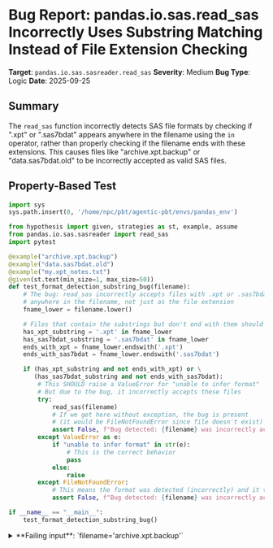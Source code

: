 # Bug Report: pandas.io.sas.read_sas Incorrectly Uses Substring Matching Instead of File Extension Checking

**Target**: `pandas.io.sas.sasreader.read_sas`
**Severity**: Medium
**Bug Type**: Logic
**Date**: 2025-09-25

## Summary

The `read_sas` function incorrectly detects SAS file formats by checking if ".xpt" or ".sas7bdat" appears anywhere in the filename using the `in` operator, rather than properly checking if the filename ends with these extensions. This causes files like "archive.xpt.backup" or "data.sas7bdat.old" to be incorrectly accepted as valid SAS files.

## Property-Based Test

```python
import sys
sys.path.insert(0, '/home/npc/pbt/agentic-pbt/envs/pandas_env')

from hypothesis import given, strategies as st, example, assume
from pandas.io.sas.sasreader import read_sas
import pytest

@example("archive.xpt.backup")
@example("data.sas7bdat.old")
@example("my.xpt_notes.txt")
@given(st.text(min_size=1, max_size=50))
def test_format_detection_substring_bug(filename):
    # The bug: read_sas incorrectly accepts files with .xpt or .sas7bdat
    # anywhere in the filename, not just as the file extension
    fname_lower = filename.lower()

    # Files that contain the substrings but don't end with them should be rejected
    has_xpt_substring = '.xpt' in fname_lower
    has_sas7bdat_substring = '.sas7bdat' in fname_lower
    ends_with_xpt = fname_lower.endswith('.xpt')
    ends_with_sas7bdat = fname_lower.endswith('.sas7bdat')

    if (has_xpt_substring and not ends_with_xpt) or \
       (has_sas7bdat_substring and not ends_with_sas7bdat):
        # This SHOULD raise a ValueError for "unable to infer format"
        # But due to the bug, it incorrectly accepts these files
        try:
            read_sas(filename)
            # If we get here without exception, the bug is present
            # (it would be FileNotFoundError since file doesn't exist)
            assert False, f"Bug detected: {filename} was incorrectly accepted as a valid SAS file"
        except ValueError as e:
            if "unable to infer format" in str(e):
                # This is the correct behavior
                pass
            else:
                raise
        except FileNotFoundError:
            # This means the format was detected (incorrectly) and it tried to open
            assert False, f"Bug detected: {filename} was incorrectly accepted as a valid SAS file"

if __name__ == "__main__":
    test_format_detection_substring_bug()
```

<details>

<summary>
**Failing input**: `filename='archive.xpt.backup'`
</summary>
```
============================= test session starts ==============================
platform linux -- Python 3.13.2, pytest-8.4.1, pluggy-1.5.0 -- /home/npc/miniconda/bin/python3
cachedir: .pytest_cache
hypothesis profile 'default'
rootdir: /home/npc/pbt/agentic-pbt/worker_/61
plugins: anyio-4.9.0, hypothesis-6.139.1, asyncio-1.2.0, langsmith-0.4.29
asyncio: mode=Mode.STRICT, debug=False, asyncio_default_fixture_loop_scope=None, asyncio_default_test_loop_scope=function
collecting ... collected 1 item

hypo.py::test_format_detection_substring_bug FAILED                      [100%]

=================================== FAILURES ===================================
_____________________ test_format_detection_substring_bug ______________________
  + Exception Group Traceback (most recent call last):
  |   File "/home/npc/pbt/agentic-pbt/worker_/61/hypo.py", line 9, in test_format_detection_substring_bug
  |     @example("data.sas7bdat.old")
  |                    ^^^
  |   File "/home/npc/miniconda/lib/python3.13/site-packages/hypothesis/core.py", line 2062, in wrapped_test
  |     _raise_to_user(errors, state.settings, [], " in explicit examples")
  |     ~~~~~~~~~~~~~~^^^^^^^^^^^^^^^^^^^^^^^^^^^^^^^^^^^^^^^^^^^^^^^^^^^^^
  |   File "/home/npc/miniconda/lib/python3.13/site-packages/hypothesis/core.py", line 1613, in _raise_to_user
  |     raise the_error_hypothesis_found
  | ExceptionGroup: Hypothesis found 3 distinct failures in explicit examples. (3 sub-exceptions)
  +-+---------------- 1 ----------------
    | Traceback (most recent call last):
    |   File "/home/npc/pbt/agentic-pbt/worker_/61/hypo.py", line 28, in test_format_detection_substring_bug
    |     read_sas(filename)
    |     ~~~~~~~~^^^^^^^^^^
    |   File "/home/npc/miniconda/lib/python3.13/site-packages/pandas/io/sas/sasreader.py", line 154, in read_sas
    |     reader = XportReader(
    |         filepath_or_buffer,
    |     ...<3 lines>...
    |         compression=compression,
    |     )
    |   File "/home/npc/miniconda/lib/python3.13/site-packages/pandas/io/sas/sas_xport.py", line 270, in __init__
    |     self.handles = get_handle(
    |                    ~~~~~~~~~~^
    |         filepath_or_buffer,
    |         ^^^^^^^^^^^^^^^^^^^
    |     ...<3 lines>...
    |         compression=compression,
    |         ^^^^^^^^^^^^^^^^^^^^^^^^
    |     )
    |     ^
    |   File "/home/npc/miniconda/lib/python3.13/site-packages/pandas/io/common.py", line 882, in get_handle
    |     handle = open(handle, ioargs.mode)
    | FileNotFoundError: [Errno 2] No such file or directory: 'archive.xpt.backup'
    |
    | During handling of the above exception, another exception occurred:
    |
    | Traceback (most recent call last):
    |   File "/home/npc/pbt/agentic-pbt/worker_/61/hypo.py", line 40, in test_format_detection_substring_bug
    |     assert False, f"Bug detected: {filename} was incorrectly accepted as a valid SAS file"
    | AssertionError: Bug detected: archive.xpt.backup was incorrectly accepted as a valid SAS file
    | assert False
    | Falsifying explicit example: test_format_detection_substring_bug(
    |     filename='archive.xpt.backup',
    | )
    +---------------- 2 ----------------
    | Traceback (most recent call last):
    |   File "/home/npc/pbt/agentic-pbt/worker_/61/hypo.py", line 28, in test_format_detection_substring_bug
    |     read_sas(filename)
    |     ~~~~~~~~^^^^^^^^^^
    |   File "/home/npc/miniconda/lib/python3.13/site-packages/pandas/io/sas/sasreader.py", line 164, in read_sas
    |     reader = SAS7BDATReader(
    |         filepath_or_buffer,
    |     ...<3 lines>...
    |         compression=compression,
    |     )
    |   File "/home/npc/miniconda/lib/python3.13/site-packages/pandas/io/sas/sas7bdat.py", line 209, in __init__
    |     self.handles = get_handle(
    |                    ~~~~~~~~~~^
    |         path_or_buf, "rb", is_text=False, compression=compression
    |         ^^^^^^^^^^^^^^^^^^^^^^^^^^^^^^^^^^^^^^^^^^^^^^^^^^^^^^^^^
    |     )
    |     ^
    |   File "/home/npc/miniconda/lib/python3.13/site-packages/pandas/io/common.py", line 882, in get_handle
    |     handle = open(handle, ioargs.mode)
    | FileNotFoundError: [Errno 2] No such file or directory: 'data.sas7bdat.old'
    |
    | During handling of the above exception, another exception occurred:
    |
    | Traceback (most recent call last):
    |   File "/home/npc/pbt/agentic-pbt/worker_/61/hypo.py", line 40, in test_format_detection_substring_bug
    |     assert False, f"Bug detected: {filename} was incorrectly accepted as a valid SAS file"
    | AssertionError: Bug detected: data.sas7bdat.old was incorrectly accepted as a valid SAS file
    | assert False
    | Falsifying explicit example: test_format_detection_substring_bug(
    |     filename='data.sas7bdat.old',
    | )
    +---------------- 3 ----------------
    | Traceback (most recent call last):
    |   File "/home/npc/pbt/agentic-pbt/worker_/61/hypo.py", line 28, in test_format_detection_substring_bug
    |     read_sas(filename)
    |     ~~~~~~~~^^^^^^^^^^
    |   File "/home/npc/miniconda/lib/python3.13/site-packages/pandas/io/sas/sasreader.py", line 154, in read_sas
    |     reader = XportReader(
    |         filepath_or_buffer,
    |     ...<3 lines>...
    |         compression=compression,
    |     )
    |   File "/home/npc/miniconda/lib/python3.13/site-packages/pandas/io/sas/sas_xport.py", line 270, in __init__
    |     self.handles = get_handle(
    |                    ~~~~~~~~~~^
    |         filepath_or_buffer,
    |         ^^^^^^^^^^^^^^^^^^^
    |     ...<3 lines>...
    |         compression=compression,
    |         ^^^^^^^^^^^^^^^^^^^^^^^^
    |     )
    |     ^
    |   File "/home/npc/miniconda/lib/python3.13/site-packages/pandas/io/common.py", line 882, in get_handle
    |     handle = open(handle, ioargs.mode)
    | FileNotFoundError: [Errno 2] No such file or directory: 'my.xpt_notes.txt'
    |
    | During handling of the above exception, another exception occurred:
    |
    | Traceback (most recent call last):
    |   File "/home/npc/pbt/agentic-pbt/worker_/61/hypo.py", line 40, in test_format_detection_substring_bug
    |     assert False, f"Bug detected: {filename} was incorrectly accepted as a valid SAS file"
    | AssertionError: Bug detected: my.xpt_notes.txt was incorrectly accepted as a valid SAS file
    | assert False
    | Falsifying explicit example: test_format_detection_substring_bug(
    |     filename='my.xpt_notes.txt',
    | )
    +------------------------------------
=========================== short test summary info ============================
FAILED hypo.py::test_format_detection_substring_bug - ExceptionGroup: Hypothe...
============================== 1 failed in 0.35s ===============================
```
</details>

## Reproducing the Bug

```python
import sys
sys.path.insert(0, '/home/npc/pbt/agentic-pbt/envs/pandas_env')

from pandas.io.sas.sasreader import read_sas

print("Testing SAS format detection bug with substring matching\n")
print("=" * 60)

test_cases = [
    ("archive.xpt.backup", "Should reject as .backup file"),
    ("data.sas7bdat.old", "Should reject as .old file"),
    ("my.xpt_notes.txt", "Should reject as .txt file"),
    ("test.xpt.sas7bdat", "Ambiguous: contains both substrings"),
    ("data.sas7bdat.xpt", "Ambiguous: contains both substrings"),
    (".xpt", "Edge case: no filename, just extension"),
    (".sas7bdat", "Edge case: no filename, just extension"),
    ("test.txt", "Should reject: no SAS substring"),
]

for filename, description in test_cases:
    print(f"\nTest: {filename}")
    print(f"Description: {description}")
    print("-" * 40)

    try:
        # Try to read the file (will fail due to file not existing, but we'll see format detection)
        reader = read_sas(filename)
    except ValueError as e:
        if "unable to infer format" in str(e):
            print(f"Result: ValueError - unable to infer format")
            print(f"Error: {e}")
        else:
            print(f"Result: ValueError (other)")
            print(f"Error: {e}")
    except FileNotFoundError as e:
        # This means format was detected and it tried to open the file
        fname_lower = filename.lower()
        if ".xpt" in fname_lower:
            detected = "xport"
        elif ".sas7bdat" in fname_lower:
            detected = "sas7bdat"
        else:
            detected = "unknown"
        print(f"Result: Format detected as '{detected}' (FileNotFoundError when opening)")
        print(f"Error: {e}")
    except Exception as e:
        print(f"Result: Unexpected error")
        print(f"Error type: {type(e).__name__}")
        print(f"Error: {e}")

print("\n" + "=" * 60)
print("\nSUMMARY: The bug allows files with '.xpt' or '.sas7bdat' anywhere")
print("in their filename to be incorrectly accepted as valid SAS files,")
print("regardless of their actual file extension.")
```

<details>

<summary>
FileNotFoundError confirms format was incorrectly detected for non-SAS files
</summary>
```
Testing SAS format detection bug with substring matching

============================================================

Test: archive.xpt.backup
Description: Should reject as .backup file
----------------------------------------
Result: Format detected as 'xport' (FileNotFoundError when opening)
Error: [Errno 2] No such file or directory: 'archive.xpt.backup'

Test: data.sas7bdat.old
Description: Should reject as .old file
----------------------------------------
Result: Format detected as 'sas7bdat' (FileNotFoundError when opening)
Error: [Errno 2] No such file or directory: 'data.sas7bdat.old'

Test: my.xpt_notes.txt
Description: Should reject as .txt file
----------------------------------------
Result: Format detected as 'xport' (FileNotFoundError when opening)
Error: [Errno 2] No such file or directory: 'my.xpt_notes.txt'

Test: test.xpt.sas7bdat
Description: Ambiguous: contains both substrings
----------------------------------------
Result: Format detected as 'xport' (FileNotFoundError when opening)
Error: [Errno 2] No such file or directory: 'test.xpt.sas7bdat'

Test: data.sas7bdat.xpt
Description: Ambiguous: contains both substrings
----------------------------------------
Result: Format detected as 'xport' (FileNotFoundError when opening)
Error: [Errno 2] No such file or directory: 'data.sas7bdat.xpt'

Test: .xpt
Description: Edge case: no filename, just extension
----------------------------------------
Result: Format detected as 'xport' (FileNotFoundError when opening)
Error: [Errno 2] No such file or directory: '.xpt'

Test: .sas7bdat
Description: Edge case: no filename, just extension
----------------------------------------
Result: Format detected as 'sas7bdat' (FileNotFoundError when opening)
Error: [Errno 2] No such file or directory: '.sas7bdat'

Test: test.txt
Description: Should reject: no SAS substring
----------------------------------------
Result: ValueError - unable to infer format
Error: unable to infer format of SAS file from filename: 'test.txt'

============================================================

SUMMARY: The bug allows files with '.xpt' or '.sas7bdat' anywhere
in their filename to be incorrectly accepted as valid SAS files,
regardless of their actual file extension.
```
</details>

## Why This Is A Bug

This violates the documented behavior and user expectations in several ways:

1. **Documentation Contradiction**: The docstring at `/home/npc/pbt/agentic-pbt/envs/pandas_env/lib/python3.13/site-packages/pandas/io/sas/sasreader.py:111` explicitly states: "If None, file format is inferred from file extension." A file extension is universally understood as the suffix after the last dot in a filename, not any substring within the filename.

2. **Incorrect Implementation**: The code at lines 140-148 uses `if ".xpt" in fname:` and `elif ".sas7bdat" in fname:` which performs substring matching instead of extension checking. This means:
   - `"archive.xpt.backup"` is detected as xport format even though its extension is `.backup`
   - `"data.sas7bdat.old"` is detected as sas7bdat format even though its extension is `.old`
   - `"my.xpt_notes.txt"` is detected as xport format even though its extension is `.txt`

3. **Real-World Impact**: This affects common file naming patterns:
   - Backup files: `data.xpt.backup`, `data.xpt.old`, `data.xpt.2024`
   - Version control: `data.sas7bdat.orig`, `data.sas7bdat.new`
   - Descriptive names: `my.xpt_analysis.csv`, `contains.sas7bdat.info.txt`

4. **Ambiguous Behavior**: Files containing both substrings like `"test.xpt.sas7bdat"` are handled inconsistently - the first match wins (xport), even though the actual extension is `.sas7bdat`.

## Relevant Context

The bug exists in the pandas library's SAS file reader module. The `read_sas` function is designed to automatically detect whether a file is in XPORT or SAS7BDAT format based on its file extension when the `format` parameter is not explicitly provided.

**Source Code Location**: `/home/npc/pbt/agentic-pbt/envs/pandas_env/lib/python3.13/site-packages/pandas/io/sas/sasreader.py` lines 140-148

**Documentation Link**: The pandas.read_sas function is documented at https://pandas.pydata.org/docs/reference/api/pandas.read_sas.html

**Workaround**: Users can explicitly specify the format parameter to bypass auto-detection:
```python
read_sas("archive.xpt.backup", format="xport")  # if it's actually an xport file
```

However, this requires users to know the actual format, defeating the purpose of automatic detection.

## Proposed Fix

```diff
--- a/pandas/io/sas/sasreader.py
+++ b/pandas/io/sas/sasreader.py
@@ -138,9 +138,9 @@ def read_sas(
         if not isinstance(filepath_or_buffer, str):
             raise ValueError(buffer_error_msg)
         fname = filepath_or_buffer.lower()
-        if ".xpt" in fname:
+        if fname.endswith(".xpt"):
             format = "xport"
-        elif ".sas7bdat" in fname:
+        elif fname.endswith(".sas7bdat"):
             format = "sas7bdat"
         else:
             raise ValueError(
```
